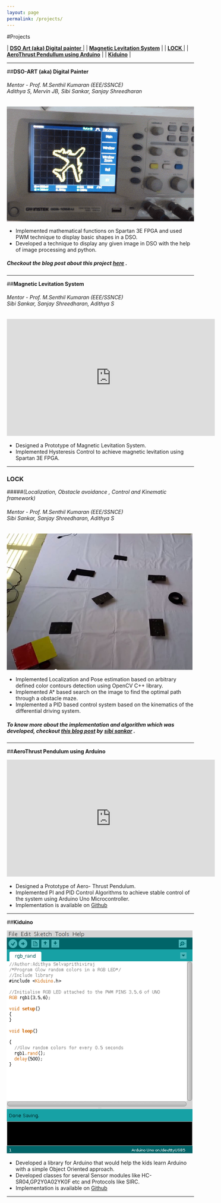 ```yaml
---
layout: page
permalink: /projects/
---
```


#Projects

| [ **DSO Art (aka) Digital painter** ](#dso-art-aka-digital-painter) |
| [**Magnetic Levitation System**](#magnetic-levitation-system) |
| [**LOCK** ](#lock) |
| [**AeroThrust Pendullum using Arduino**](#aerothrust-pendullum-using-arduino) |
| [**Kiduino**](#kiduino) |

---

##**DSO-ART (aka) Digital Painter**
<h6> <em>Mentor - Prof. M.Senthil Kumaran (EEE/SSNCE) <br /> 
 Adithya S, Mervin JB, Sibi Sankar, Sanjay Shreedharan</em> </h6>


![placeholder](/assets/images/dsoart.gif)



* Implemented mathematical functions on Spartan 3E FPGA and used PWM technique to display basic shapes
in a DSO.
* Developed a technique to display any given image in DSO with the help of image processing and python.

##### *Checkout the blog post about this project [here](https://adithyaselv.quora.com/Engineering-Art-and-Python-Connecting-the-Dots)* .

---

##**Magnetic Levitation System**
<h6> <em>Mentor - Prof. M.Senthil Kumaran (EEE/SSNCE) <br /> 
 Sibi Sankar, Sanjay Shreedharan, Adithya S</em> </h6>


<iframe width="560" height="315" src="https://www.youtube.com/embed/DL33ijUAX18" frameborder="0" allowfullscreen></iframe>

<br />

* Designed a Prototype of Magnetic Levitation System.
* Implemented Hysteresis Control to achieve magnetic levitation using Spartan 3E FPGA.


---

<h3 id="lock"> <strong>LOCK</strong> </h3>
 
#####*(Localization, Obstacle avoidance , Control and Kinematic framework)* 
<h6> <em>Mentor - Prof. M.Senthil Kumaran (EEE/SSNCE) <br /> 
 Sibi Sankar, Sanjay Shreedharan, Adithya S</em> </h6>

<img src="/assets/images/lock.jpg" alt="image" style="width: 500px; float: centre;" />

* Implemented Localization and Pose estimation based on arbitrary defined color contours detection using
OpenCV C++ library.
* Implemented A* based search on the image to find the optimal path through a obstacle maze.
* Implemented a PID based control system based on the kinematics of the differential driving system.

##### *To know more about the implementation and algorithm which was developed, checkout [this blog post](http://sibisankar.me/articles/LOCK-part1/) by [sibi sankar](http://sibisankar.me/)* .

---

##**AeroThrust Pendulum using Arduino**



<iframe width="560" height="315" src="https://www.youtube.com/embed/Lsm37dsPO0k" frameborder="0" allowfullscreen></iframe>

<br />

* Designed a Prototype of Aero- Thrust Pendulum.
* Implemented PI and PID Control Algorithms to achieve stable control of the system using Arduino Uno Microcontroller.
* Implementation is available on [Github](https://github.com/adithyaselv/Aerothrust-Pendulum)

---

##**Kiduino**


![placeholder](/assets/images/kiduino.png)



* Developed a library for Arduino that would help the kids learn Arduino with a simple Object Oriented
approach.
* Developed classes for several Sensor modules like HC- SR04,GP2Y0A02YK0F etc and Protocols like SIRC.
* Implementation is available on [Github](https://github.com/adithyaselv/Kiduino)


---
